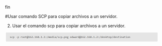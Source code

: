 

fin

#Usar comando SCP para copiar archivos a un servidor.

2. Usar el comando scp para copiar archivos a un servidor.

![](images/doc5/doc5_comando_scp.png)
